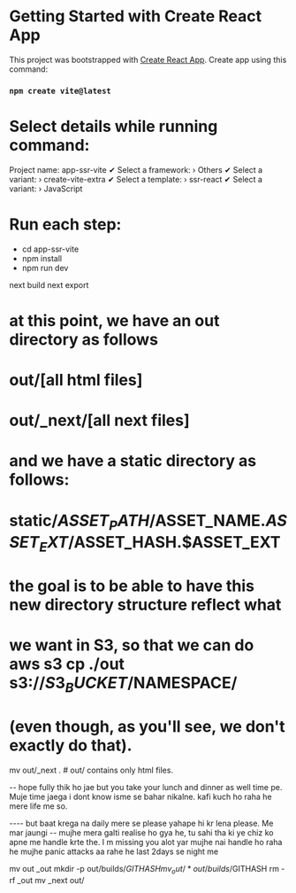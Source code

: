 # Getting Started with Create React App

This project was bootstrapped with [Create React App](https://github.com/facebook/create-react-app).
Create app using this command:

### `npm create vite@latest `

# Select details while running command:

Project name: app-ssr-vite
✔ Select a framework: › Others
✔ Select a variant: › create-vite-extra
✔ Select a template: › ssr-react
✔ Select a variant: › JavaScript

# Run each step:

- cd app-ssr-vite
- npm install
- npm run dev

next build
next export

# at this point, we have an out directory as follows

# out/[all html files]

# out/\_next/[all next files]

# and we have a static directory as follows:

# static/$ASSET_PATH/$ASSET_NAME.$ASSET_EXT/$ASSET_HASH.$ASSET_EXT

# the goal is to be able to have this new directory structure reflect what

# we want in S3, so that we can do aws s3 cp ./out s3://$S3_BUCKET/$NAMESPACE/

# (even though, as you'll see, we don't exactly do that).

mv out/\_next . # out/ contains only html files.

-- hope fully thik ho jae but you take your lunch and dinner as well time pe. Muje time jaega i dont know isme se bahar nikalne. kafi kuch ho raha he mere life me so. 

---- but baat krega na daily mere se please yahape hi kr lena please. Me mar jaungi
-- mujhe mera galti realise ho gya he, tu sahi tha ki ye chiz ko apne me handle krte the. I m missing you alot yar mujhe nai handle ho raha he mujhe panic attacks aa rahe he last 2days se night me

  mv out \_out
  mkdir -p out/builds/$GITHASH
mv _out/* out/builds/$GITHASH
  rm -rf \_out
  mv \_next out/
